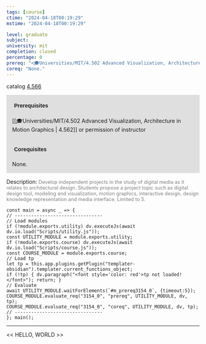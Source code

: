 ```yaml
---
tags: [course]
ctime: "2024-04-18T00:19:29"
mstime: "2024-04-18T00:19:29"

level: graduate
subject: 
university: mit
completion: closed
percentage: 0
prereq: "<🎓Universities/MIT/4.502 Advanced Visualization, Architecture in Motion Graphics> or permission of instructor"
coreq: "None."
---
```


catalog [4.566](http://student.mit.edu/catalog/m4e.html#4.566)

<span style="display: block; padding: 15px; background-color: rgb(100, 100, 100, 0.2);"><font id="m_prereq3154_0" style="display: block; font-family: Arial, sans-serif; font-weight: bold; padding: 5px">Prerequisites</font><br><span id="prereq3154_0">[[🎓Universities/MIT/4.502 Advanced Visualization, Architecture in Motion Graphics | 4.562]] or permission of instructor</span></span>
<span style="display: block; padding: 15px; background-color: rgb(100, 100, 100, 0.2);"><font id="m_coreq3154_0" style="display: block; font-family: Arial, sans-serif; font-weight: bold; padding: 5px">Corequisites</font><br><span id="coreq3154_0">None.</span></span>

<font style="">Description:</font>
<font style="color: grey; font-size: 0.8rem;">Develop independent projects in the study of digital media as it relates to architectural design. Students propose a project topic such as digital design tool, modeling and visualization, motion graphics, interactive design, design knowledge representation and media interface. Limited to 5.</font>

```dataviewjs
const main = async _ => {
// --------------------------------
// Load modules
if (!module.exports.utility) dv.executeJs(await dv.io.load("Scripts/utility.js"));
const UTILITY_MODULE = module.exports.utility;
if (!module.exports.course) dv.executeJs(await dv.io.load("Scripts/course.js"));
const COURSE_MODULE = module.exports.course;
// Load tp
let tp = this.app.plugins.getPlugin("templater-obsidian").templater.current_functions_object;
if (!tp) { dv.paragraph("<font style='color: red'>tp not loaded!</font>"); return; }
// Evaluate
await UTILITY_MODULE.waitForElements(`#m_prereq3154_0`, {timeout:5});
COURSE_MODULE.evaluate_req("3154_0", "prereq", UTILITY_MODULE, dv, tp);
COURSE_MODULE.evaluate_req("3154_0", "coreq", UTILITY_MODULE, dv, tp);
// --------------------------------
}; main();
```

---

<< HELLO, WORLD >>
